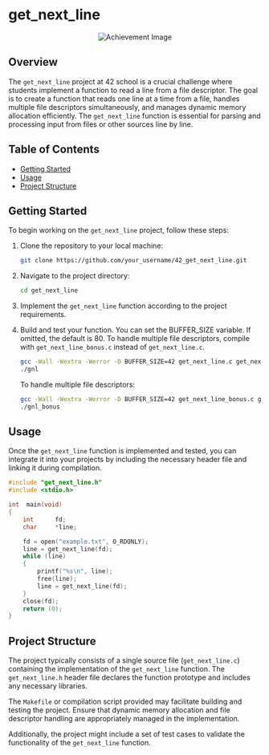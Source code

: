 # get_next_line
<p align="center">
  <img src="https://game.42sp.org.br/static/assets/achievements/get_next_linem.png" alt="Achievement Image"><br>
</p>

## Overview

The `get_next_line` project at 42 school is a crucial challenge where students implement a function to read a line from a file descriptor. The goal is to create a function that reads one line at a time from a file, handles multiple file descriptors simultaneously, and manages dynamic memory allocation efficiently. The `get_next_line` function is essential for parsing and processing input from files or other sources line by line.

## Table of Contents

- [Getting Started](#getting-started)
- [Usage](#usage)
- [Project Structure](#project-structure)

## Getting Started

To begin working on the `get_next_line` project, follow these steps:

1. Clone the repository to your local machine:

    ```bash
    git clone https://github.com/your_username/42_get_next_line.git
    ```

2. Navigate to the project directory:

    ```bash
    cd get_next_line
    ```

3. Implement the `get_next_line` function according to the project requirements.

4. Build and test your function. You can set the BUFFER_SIZE variable. If omitted, the default is 80. To handle multiple file descriptors, compile with `get_next_line_bonus.c` instead of `get_next_line.c`.

    ```bash
    gcc -Wall -Wextra -Werror -D BUFFER_SIZE=42 get_next_line.c get_next_line_utils.c your_main.c -o gnl
    ./gnl
    ```

    To handle multiple file descriptors:

    ```bash
    gcc -Wall -Wextra -Werror -D BUFFER_SIZE=42 get_next_line_bonus.c get_next_line_utils_bonus.c your_main.c -o gnl_bonus
    ./gnl_bonus
    ```

## Usage

Once the `get_next_line` function is implemented and tested, you can integrate it into your projects by including the necessary header file and linking it during compilation.

```c
#include "get_next_line.h"
#include <stdio.h>

int  main(void)
{
    int      fd;
    char     *line;

    fd = open("example.txt", O_RDONLY);
    line = get_next_line(fd);
    while (line)
    {
        printf("%s\n", line);
        free(line);
        line = get_next_line(fd);
    }
    close(fd);
    return (0);
}
```

## Project Structure

The project typically consists of a single source file (`get_next_line.c`) containing the implementation of the `get_next_line` function. The `get_next_line.h` header file declares the function prototype and includes any necessary libraries.

The `Makefile` or compilation script provided may facilitate building and testing the project. Ensure that dynamic memory allocation and file descriptor handling are appropriately managed in the implementation.

Additionally, the project might include a set of test cases to validate the functionality of the `get_next_line` function.
